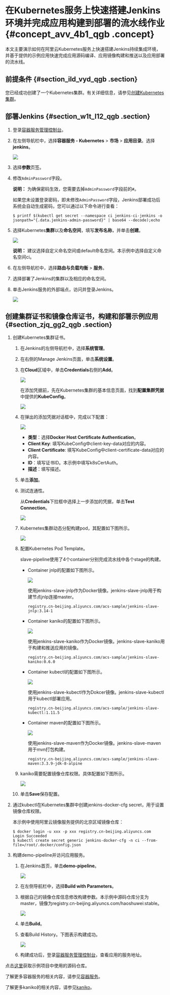 # 在Kubernetes服务上快速搭建Jenkins环境并完成应用构建到部署的流水线作业 {#concept_avv_4b1_qgb .concept}

本文主要演示如何在阿里云Kubernetes服务上快速搭建Jenkins持续集成环境，并基于提供的示例应用快速完成应用源码编译、应用镜像构建和推送以及应用部署的流水线。

## 前提条件 {#section_ild_vyd_qgb .section}

您已经成功创建了一个Kubernetes集群。有关详细信息，请参见[创建Kubernetes集群](../../../../../intl.zh-CN/用户指南/Kubernetes集群/集群管理/创建Kubernetes集群.md#)。

## 部署Jenkins {#section_w1t_l12_qgb .section}

1.  登录[容器服务管理控制台](https://cs.console.aliyun.com)。
2.  在左侧导航栏中，选择**容器服务 - Kubernetes** \> **市场** \> **应用目录**。选择**jenkins**。

    ![](http://static-aliyun-doc.oss-cn-hangzhou.aliyuncs.com/assets/img/122864/155143419538448_zh-CN.png)

3.  选择**参数**页签。
4.  修改`AdminPassword`字段。

    **说明：** 为确保密码生效，您需要去掉`AdminPassword`字段前的`#`。

    如果您未设置登录密码，即未修改`AdminPassword`字段，Jenkins部署成功后系统会自动生成密码，您可以通过以下命令进行查看：

    ```
    $ printf $(kubectl get secret --namespace ci jenkins-ci-jenkins -o jsonpath="{.data.jenkins-admin-password}" | base64 --decode);echo
    ```

5.  选择Kubernetes**集群**以及**命名空间**，填写**发布名称**，并单击**创建**。

    ![](http://static-aliyun-doc.oss-cn-hangzhou.aliyuncs.com/assets/img/122864/155143419538449_zh-CN.png)

    **说明：** 建议选择自定义命名空间或default命名空间。本示例中选择自定义命名空间ci。

6.  在左侧导航栏中，选择**路由与负载均衡** \> **服务**。
7.  选择部署了Jenkins的集群以及相应的命名空间。
8.  单击Jenkins服务的外部端点，访问并登录Jenkins。

    ![](http://static-aliyun-doc.oss-cn-hangzhou.aliyuncs.com/assets/img/122864/155143419538450_zh-CN.png)


## 创建集群证书和镜像仓库证书，构建和部署示例应用 {#section_zjq_gg2_qgb .section}

1.  创建Kubernetes集群证书。
    1.  在Jenkins的左侧导航栏中，选择**系统管理**。
    2.  在右侧的Manage Jenkins页面，单击**系统设置**。
    3.  在**Cloud**区域中，单击**Credentials**右侧的**Add**。

        ![](http://static-aliyun-doc.oss-cn-hangzhou.aliyuncs.com/assets/img/122864/155143419538458_zh-CN.png)

        在添加凭据前，先在Kubernetes集群的基本信息页面，找到**配置集群凭据**中提供的**KubeConfig**。

        ![](http://static-aliyun-doc.oss-cn-hangzhou.aliyuncs.com/assets/img/122864/155143419538453_zh-CN.png)

    4.  在弹出的添加凭据对话框中，完成以下配置：

        ![](http://static-aliyun-doc.oss-cn-hangzhou.aliyuncs.com/assets/img/122864/155143419538526_zh-CN.png)

        -   **类型**：选择**Docker Host Certificate Authentication**。
        -   **Client Key**: 填写KubeConfig中client-key-data对应的内容。
        -   **Client Certificate**: 填写KubeConfig中client-certificate-data对应的内容。
        -   **ID**：填写证书ID。本示例中填写k8sCertAuth。
        -   **描述**：填写描述。
    5.  单击**添加**。
    6.  测试连通性。

        从**Credentials**下拉框中选择上一步添加的凭据，单击**Test Connection**。

        ![](http://static-aliyun-doc.oss-cn-hangzhou.aliyuncs.com/assets/img/122864/155143419538459_zh-CN.png)

    7.  Kubernetes集群动态分配构建pod，其配置如下图所示。

        ![](http://static-aliyun-doc.oss-cn-hangzhou.aliyuncs.com/assets/img/122864/155143419538460_zh-CN.png)

    8.  配置Kubernetes Pod Template。

        slave-pipeline使用了4个container分别完成流水线中各个stage的构建。

        -   Container jnlp的配置如下图所示。

            ![](http://static-aliyun-doc.oss-cn-hangzhou.aliyuncs.com/assets/img/122864/155143419538461_zh-CN.png)

            使用jenkins-slave-jnlp作为Docker镜像。jenkins-slave-jnlp用于构建节点jnlp连接master。

            ```
            registry.cn-beijing.aliyuncs.com/acs-sample/jenkins-slave-jnlp:3.14-1
            ```

        -   Container kaniko的配置如下图所示。

            ![](http://static-aliyun-doc.oss-cn-hangzhou.aliyuncs.com/assets/img/122864/155143419538462_zh-CN.png)

            使用jenkins-slave-kaniko作为Docker镜像。jenkins-slave-kaniko用于构建和推送应用的镜像。

            ```
            registry.cn-beijing.aliyuncs.com/acs-sample/jenkins-slave-kaniko:0.6.0
            ```

        -   Container kubectl的配置如下图所示。

            ![](http://static-aliyun-doc.oss-cn-hangzhou.aliyuncs.com/assets/img/122864/155143419538463_zh-CN.png)

            使用jenkins-slave-kubectl作为Dokcer镜像。jenkins-slave-kubectl 用于kubectl部署应用。

            ```
            registry.cn-beijing.aliyuncs.com/acs-sample/jenkins-slave-kubectl:1.11.5
            ```

        -   Container maven的配置如下图所示。

            ![](http://static-aliyun-doc.oss-cn-hangzhou.aliyuncs.com/assets/img/122864/155143419638465_zh-CN.png)

            使用jenkins-slave-maven作为Docker镜像。jenkins-slave-maven用于mvn打包构建。

            ```
            registry.cn-beijing.aliyuncs.com/acs-sample/jenkins-slave-maven:3.3.9-jdk-8-alpine
            ```

    9.  kaniko需要配置镜像仓库权限。具体配置如下图所示。

        ![](http://static-aliyun-doc.oss-cn-hangzhou.aliyuncs.com/assets/img/122864/155143419638466_zh-CN.png)

    10. 单击**Save**保存配置。
2.  通过kubectl在Kubernetes集群中创建jenkins-docker-cfg secret，用于设置镜像仓库权限。

    本示例中使用阿里云镜像服务提供的北京区域镜像仓库：

    ```
    $ docker login -u xxx -p xxx registry.cn-beijing.aliyuncs.com
    Login Succeeded
    $ kubectl create secret generic jenkins-docker-cfg -n ci --from-file=/root/.docker/config.json
    ```

3.  构建demo-pipeline并访问应用服务。
    1.  在Jenkins首页，单击**demo-pipeline**。

        ![](http://static-aliyun-doc.oss-cn-hangzhou.aliyuncs.com/assets/img/122864/155143419638467_zh-CN.png)

    2.  在左侧导航栏中，选择**Build with Parameters**。
    3.  根据自己的镜像仓库信息修改构建参数。本示例中源码仓库分支为master，镜像为registry.cn-beijing.aliyuncs.com/haoshuwei:stable。

        ![](http://static-aliyun-doc.oss-cn-hangzhou.aliyuncs.com/assets/img/122864/155143419638468_zh-CN.png)

    4.  单击**Build**。
    5.  查看Build History。下图表示构建成功。

        ![](http://static-aliyun-doc.oss-cn-hangzhou.aliyuncs.com/assets/img/122864/155143419638469_zh-CN.png)

    6.  构建成功后，登录[容器服务管理控制台](https://cs.console.aliyun.com)，查看应用的服务地址。

点击[这里](https://github.com/AliyunContainerService/jenkins-demo.git)获取示例项目中使用的源码仓库。

了解更多容器服务的相关内容，请参见[容器服务](https://www.alibabacloud.com/zh/product/container-service)。

了解更多kaniko的相关内容，请参见[kaniko](https://github.com/GoogleContainerTools/kaniko)。

